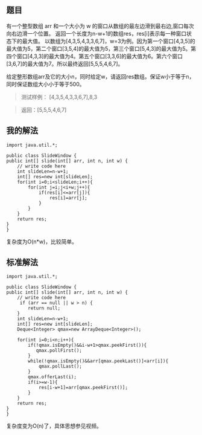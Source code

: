 ## 题目 ##

有一个整型数组 arr 和一个大小为 w 的窗口从数组的最左边滑到最右边,窗口每次向右边滑一个位置。 返回一个长度为n-w+1的数组res，res[i]表示每一种窗口状态下的最大值。 以数组为[4,3,5,4,3,3,6,7]，w=3为例。因为第一个窗口[4,3,5]的最大值为5，第二个窗口[3,5,4]的最大值为5，第三个窗口[5,4,3]的最大值为5。第四个窗口[4,3,3]的最大值为4。第五个窗口[3,3,6]的最大值为6。第六个窗口[3,6,7]的最大值为7。所以最终返回[5,5,5,4,6,7]。

给定整形数组arr及它的大小n，同时给定w，请返回res数组。保证w小于等于n，同时保证数组大小小于等于500。

> 测试样例：
> [4,3,5,4,3,3,6,7],8,3


> 返回：[5,5,5,4,6,7]

## 我的解法 ##

    import java.util.*;

    public class SlideWindow {
    public int[] slide(int[] arr, int n, int w) {
        // write code here
        int slideLen=n-w+1;
        int[] res=new int[slideLen];
        for(int i=0;i<slideLen;i++){
            for(int j=i;j<i+w;j++){
                if(res[i]<=arr[j]){
                    res[i]=arr[j];
                }
            }
        }
        return res;
    }
    }
复杂度为O(n*w)，比较简单。

## 标准解法 ##

    import java.util.*;

    public class SlideWindow {
    public int[] slide(int[] arr, int n, int w) {
        // write code here
         if (arr == null || w > n) {
            return null;
        }
        int slideLen=n-w+1;
        int[] res=new int[slideLen];
        Deque<Integer> qmax=new ArrayDeque<Integer>();
        
        for(int i=0;i<n;i++){
            if(!qmax.isEmpty()&&i-w+1>qmax.peekFirst()){
               qmax.pollFirst();
            }
            while(!qmax.isEmpty()&&arr[qmax.peekLast()]<arr[i]){
                qmax.pollLast();
            }
            qmax.offerLast(i);
            if(i>=w-1){
                res[i-w+1]=arr[qmax.peekFirst()];
            }
        }
        return res;
    }
    }

复杂度变为O(n)了，具体思想参见视频。
